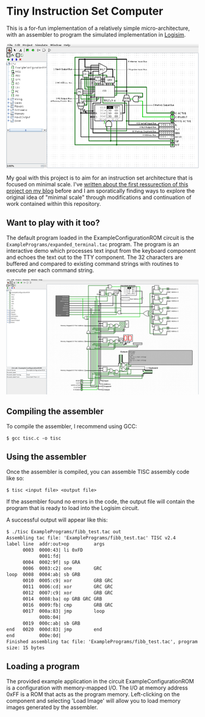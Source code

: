 # Tiny Instruction Set Computer

This is a for-fun implementation of a relatively simple micro-architecture, with
an assembler to program the simulated implementation in [Logisim](http://www.cburch.com/logisim/).

![TISC v2.4](Screenshots/tiscv2_4.png)

My goal with this project is to aim for an instruction set architecture that is
focused on minimal scale. I've [written about the first ressurection of this
project on my blog](https://banna.tech/post/dusty_digital_and_forgotten_ideas/)
before and I am sporatically finding ways to explore the original idea of
"minimal scale" through modifications and continuation of work contained within
this repository.


## Want to play with it too?

The default program loaded in the ExampleConfigurationROM circuit is the
`ExamplePrograms/expanded_terminal.tac` program. The program is an interactive demo
which processes text input from the keyboard component and echoes the text out
to the TTY component. The 32 characters are buffered and compared to existing
command strings with routines to execute per each command string.

![TISC Example configuration](Screenshots/tiscv2_4_example.png)

## Compiling the assembler

To compile the assembler, I recommend using GCC:

	$ gcc tisc.c -o tisc

## Using the assembler

Once the assembler is compiled, you can assemble TISC assembly code like so:

	$ tisc <input file> <output file>

If the assembler found no errors in the code, the output file will contain the
program that is ready to load into the Logisim circuit.

A successful output will appear like this:

	$ ./tisc ExamplePrograms/fibb_test.tac out
	Assembling tac file: 'ExamplePrograms/fibb_test.tac' TISC v2.4
	label line  addr:out>op         args
	      0003  0000:43| li 0xFD
	            0001:fd|
	      0004  0002:9f| sp GRA
	      0006  0003:c2| one        GRC
	loop  0008  0004:ab| sb GRB
	      0010  0005:c9| xor        GRB GRC
	      0011  0006:cd| xor        GRC GRC
	      0012  0007:c9| xor        GRB GRC
	      0014  0008:ba| op GRB GRC GRB
	      0016  0009:fb| cmp        GRB GRC
	      0017  000a:83| jmp        loop
	            000b:04|
	      0019  000c:ab| sb GRB
	end   0020  000d:83| jmp        end
	end         000e:0d|
	Finished assembling tac file: 'ExamplePrograms/fibb_test.tac', program size: 15 bytes

## Loading a program

The provided example application in the circuit ExampleConfigurationROM is a 
configuration with memory-mapped I/O. The I/O at memory address 0xFF is a ROM 
that acts as the program memory. Left-clicking on the component and selecting
'Load Image' will allow you to load memory images generated by the assembler. 
